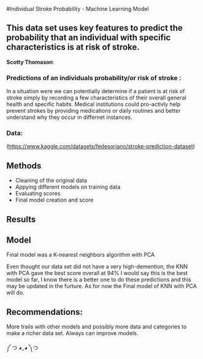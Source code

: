 #Individual Stroke Probability - Machine Learning Model
## This data set uses key features to predict the probability that an individual with specific characteristics is at risk of stroke.

**Scotty Thomason**: 

### Predictions of an individuals probability/or risk of stroke :

In a situation were we can potentially determine if a patient is at risk of stroke simply by recording a few characteristics of their overall general health and specific habits. Medical institutions could pro-activly help prevent strokes by providing medications or daily routines and better understand why they occur in differnet instances.


### Data:
(https://www.kaggle.com/datasets/fedesoriano/stroke-prediction-dataset)


## Methods
- Cleaning of the original data
- Appying different models on training data
- Evaluating scores
- Final model creation and score

## Results

## Model

Final model was a K-nearest neighbors algorithm with PCA

Even thought our data set did not have a very high-demention, the KNN with PCA gave the best score overall at 94%
I would say this is the best model so far, I know there is a better one to do these predictions and this may be updated in the furture. As for now the Final model of KNN with PCA will do.



## Recommendations:

More trails with other models and possibly more data and categories to make a richer data set.
Always can improve models.

༼ つ ◕_◕ ༽つ
